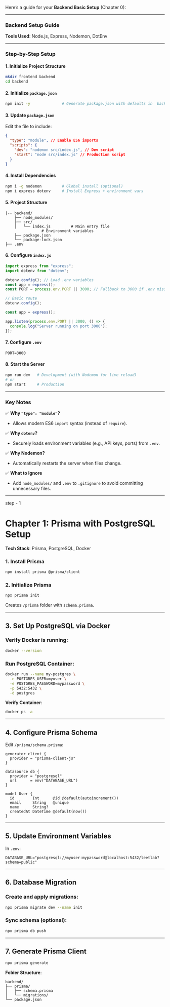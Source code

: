 Here’s a guide for your **Backend Basic Setup** (Chapter 0):

---

### **Backend Setup Guide**

**Tools Used**: Node.js, Express, Nodemon, DotEnv

---

### **Step-by-Step Setup**

#### **1. Initialize Project Structure**

```bash
mkdir frontend backend
cd backend
```

#### **2. Initialize `package.json`**

```bash
npm init -y              # Generate package.json with defaults in  backend
```

#### **3. Update `package.json`**

Edit the file to include:

```json
{
  "type": "module", // Enable ES6 imports
  "scripts": {
    "dev": "nodemon src/index.js", // Dev script
    "start": "node src/index.js" // Production script
  }
}
```

#### **4. Install Dependencies**

```bash
npm i -g nodemon         # Global install (optional)
npm i express dotenv     # Install Express + environment vars
```

#### **5. Project Structure**

```
|-- backend/
    ├── node_modules/
    ├── src/
    │   └── index.js         # Main entry file
                # Environment variables
    ├── package.json
    └── package-lock.json
├── .env
```

#### **6. Configure `index.js`**

```javascript
import express from "express";
import dotenv from "dotenv";

dotenv.config(); // Load .env variables
const app = express();
const PORT = process.env.PORT || 3000; // Fallback to 3000 if .env missing

// Basic route
dotenv.config();

const app = express();

app.listen(process.env.PORT || 3000, () => {
  console.log("Server running on port 3000");
});
```

#### **7. Configure `.env`**

```env
PORT=3000
```

#### **8. Start the Server**

```bash
npm run dev   # Development (with Nodemon for live reload)
# or
npm start     # Production
```

---

### **Key Notes**

✅ **Why `"type": "module"`?**

- Allows modern ES6 `import` syntax (instead of `require`).

✅ **Why `dotenv`?**

- Securely loads environment variables (e.g., API keys, ports) from `.env`.

✅ **Why Nodemon?**

- Automatically restarts the server when files change.

✅ **What to Ignore**

- Add `node_modules/` and `.env` to `.gitignore` to avoid committing unnecessary files.

---

step - 1

# Chapter 1: Prisma with PostgreSQL Setup

**Tech Stack**: Prisma, PostgreSQL, Docker

### **1. Install Prisma**

```bash
npm install prisma @prisma/client
```

### **2. Initialize Prisma**

```bash
npx prisma init
```

Creates `/prisma` folder with `schema.prisma`.

---

## **3. Set Up PostgreSQL via Docker**

### Verify Docker is running:

```bash
docker --version
```

### Run PostgreSQL Container:

```bash
docker run --name my-postgres \
  -e POSTGRES_USER=myuser \
  -e POSTGRES_PASSWORD=mypassword \
  -p 5432:5432 \
  -d postgres
```

**Verify Container**:

```bash
docker ps -a
```

---

## **4. Configure Prisma Schema**

Edit `/prisma/schema.prisma`:

```prisma
generator client {
  provider = "prisma-client-js"
}

datasource db {
  provider = "postgresql"
  url      = env("DATABASE_URL")
}

model User {
  id        Int      @id @default(autoincrement())
  email     String   @unique
  name      String?
  createdAt DateTime @default(now())
}
```

---

## **5. Update Environment Variables**

In `.env`:

```env
DATABASE_URL="postgresql://myuser:mypassword@localhost:5432/leetlab?schema=public"
```

---

## **6. Database Migration**

### Create and apply migrations:

```bash
npx prisma migrate dev --name init
```

### Sync schema (optional):

```bash
npx prisma db push
```

---

## **7. Generate Prisma Client**

```bash
npx prisma generate
```

**Folder Structure**:

```
backend/
├── prisma/
│   ├── schema.prisma
│   └── migrations/
└── package.json
```
